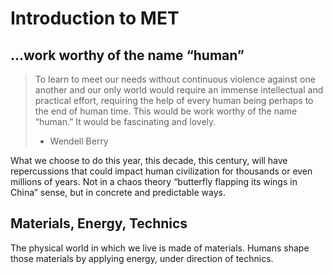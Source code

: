 # Introduction to MET
## …work worthy of the name “human”

> To learn to meet our needs without continuous violence against one another and our only world would require an immense intellectual and practical effort, requiring the help of every human being perhaps to the end of human time. This would be work worthy of the name “human.” It would be fascinating and lovely.
> - Wendell Berry


What we choose to do this year, this decade, this century, will have repercussions that could impact human civilization for thousands or even millions of years. Not in a chaos theory “butterfly flapping its wings in China” sense, but in concrete and predictable ways. 

## Materials, Energy, Technics

The physical world in which we live is made of materials. Humans shape those materials by applying energy, under direction of technics. 

